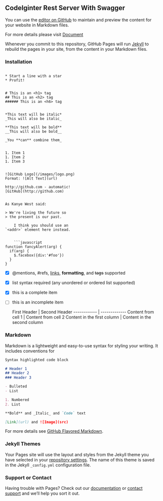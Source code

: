 ## CodeIginter Rest Server With Swagger

You can use the [editor on GitHub](https://github.com/manish29ify/codeigniter3-restapi-with-swagger/edit/main/README.md) to maintain and preview the content for your website in Markdown files.

For more details please visit [Document](https://github.com/manish29ify/codeigniter3-restapi-with-swagger/wiki)

Whenever you commit to this repository, GitHub Pages will run [Jekyll](https://jekyllrb.com/) to rebuild the pages in your site, from the content in your Markdown files.

### Installation

```

* Start a line with a star
* Profit!


# This is an <h1> tag
## This is an <h2> tag
###### This is an <h6> tag

	
*This text will be italic*
_This will also be italic_

**This text will be bold**
__This will also be bold__

_You **can** combine them_

	
1. Item 1
1. Item 2
1. Item 3
	
	
![GitHub Logo](/images/logo.png)
Format: ![Alt Text](url)

http://github.com - automatic!
[GitHub](http://github.com)
	
	
As Kanye West said:

> We're living the future so
> the present is our past.
	
	I think you should use an
`<addr>` element here instead.
	
	
	```javascript
function fancyAlert(arg) {
  if(arg) {
    $.facebox({div:'#foo'})
  }
}
```
	
	
- [x] @mentions, #refs, [links](), **formatting**, and <del>tags</del> supported
- [x] list syntax required (any unordered or ordered list supported)
- [x] this is a complete item
- [ ] this is an incomplete item
	
	
	First Header | Second Header
------------ | -------------
Content from cell 1 | Content from cell 2
Content in the first column | Content in the second column
	
	

### Markdown

Markdown is a lightweight and easy-to-use syntax for styling your writing. It includes conventions for

```markdown
Syntax highlighted code block

# Header 1
## Header 2
### Header 3

- Bulleted
- List

1. Numbered
2. List

**Bold** and _Italic_ and `Code` text

[Link](url) and ![Image](src)
```

For more details see [GitHub Flavored Markdown](https://guides.github.com/features/mastering-markdown/).

### Jekyll Themes

Your Pages site will use the layout and styles from the Jekyll theme you have selected in your [repository settings](https://github.com/manish29ify/codeigniter3-restapi-with-swagger/settings/pages). The name of this theme is saved in the Jekyll `_config.yml` configuration file.

### Support or Contact

Having trouble with Pages? Check out our [documentation](https://docs.github.com/categories/github-pages-basics/) or [contact support](https://support.github.com/contact) and we’ll help you sort it out.
